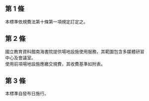 第 1 條
-------
本標準依規費法第十條第一項規定訂定之。

第 2 條
-------
國立教育資料館南海書院提供場地設施使用服務，其範圍包含多媒體研習  
中心及會議室。  
使用前項場地設施應繳交規費，其收費基準如附表。

第 3 條
-------
本標準自發布日施行。

